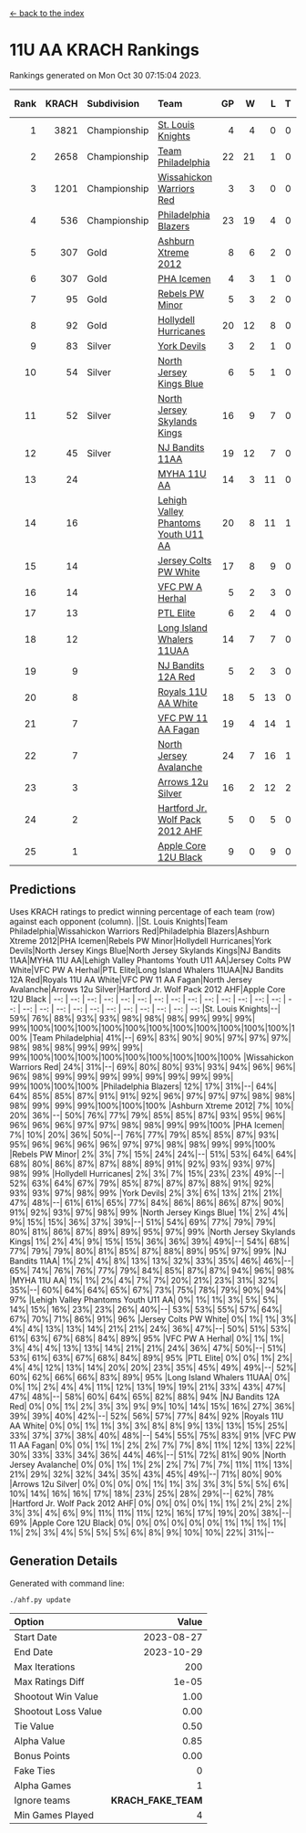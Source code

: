 [<- back to the index](readme.md)
# 11U AA KRACH Rankings
Rankings generated on Mon Oct 30 07:15:04 2023.

Rank|KRACH|Subdivision|Team|GP|W|L|T|OTW|OTL|SoS|Exp Wins|Win Diff
---:|---:|:---|:---|---:|---:|---:|---:|---:|---:|---:|---:|---:
1|3821|Championship|[St. Louis Knights](https://gamesheetstats.com/seasons/3659/teams/143319/schedule)|4|4|0|0|0|0|129|4.8|-0.0
2|2658|Championship|[Team Philadelphia](https://gamesheetstats.com/seasons/3659/teams/140788/schedule)|22|21|1|0|0|0|151|21.8|-0.0
3|1201|Championship|[Wissahickon Warriors Red](https://gamesheetstats.com/seasons/3659/teams/140468/schedule)|3|3|0|0|1|0|48|3.9|0.0
4|536|Championship|[Philadelphia Blazers](https://gamesheetstats.com/seasons/3659/teams/140785/schedule)|23|19|4|0|0|0|511|19.8|-0.0
5|307|Gold|[Ashburn Xtreme 2012](https://gamesheetstats.com/seasons/3659/teams/140775/schedule)|8|6|2|0|1|0|604|6.8|-0.0
6|307|Gold|[PHA Icemen](https://gamesheetstats.com/seasons/3659/teams/143313/schedule)|4|3|1|0|0|0|549|3.8|-0.0
7|95|Gold|[Rebels PW Minor](https://gamesheetstats.com/seasons/3659/teams/140786/schedule)|5|3|2|0|0|0|539|3.8|-0.0
8|92|Gold|[Hollydell Hurricanes](https://gamesheetstats.com/seasons/3659/teams/140777/schedule)|20|12|8|0|0|1|599|12.9|0.0
9|83|Silver|[York Devils](https://gamesheetstats.com/seasons/3659/teams/140469/schedule)|3|2|1|0|1|0|669|2.9|0.0
10|54|Silver|[North Jersey Kings Blue](https://gamesheetstats.com/seasons/3659/teams/140459/schedule)|6|5|1|0|0|0|13|5.9|0.0
11|52|Silver|[North Jersey Skylands Kings](https://gamesheetstats.com/seasons/3659/teams/140784/schedule)|16|9|7|0|1|1|394|9.9|0.0
12|45|Silver|[NJ Bandits 11AA](https://gamesheetstats.com/seasons/3659/teams/140782/schedule)|19|12|7|0|0|1|193|12.9|0.0
13|24||[MYHA 11U AA](https://gamesheetstats.com/seasons/3659/teams/140781/schedule)|14|3|11|0|0|0|684|3.9|0.0
14|16||[Lehigh Valley Phantoms Youth U11 AA](https://gamesheetstats.com/seasons/3659/teams/140779/schedule)|20|8|11|1|1|0|525|9.4|0.0
15|14||[Jersey Colts PW White](https://gamesheetstats.com/seasons/3659/teams/140778/schedule)|17|8|9|0|1|0|197|8.9|0.0
16|14||[VFC PW A Herhal](https://gamesheetstats.com/seasons/3659/teams/140467/schedule)|5|2|3|0|0|1|36|2.9|0.0
17|13||[PTL Elite](https://gamesheetstats.com/seasons/3659/teams/140462/schedule)|6|2|4|0|0|0|31|2.9|0.0
18|12||[Long Island Whalers 11UAA](https://gamesheetstats.com/seasons/3659/teams/140780/schedule)|14|7|7|0|0|1|53|7.9|0.0
19|9||[NJ Bandits 12A Red](https://gamesheetstats.com/seasons/3659/teams/140458/schedule)|5|2|3|0|0|0|16|2.9|0.0
20|8||[Royals 11U AA White](https://gamesheetstats.com/seasons/3659/teams/140787/schedule)|18|5|13|0|1|0|259|5.9|0.0
21|7||[VFC PW 11 AA Fagan](https://gamesheetstats.com/seasons/3659/teams/140789/schedule)|19|4|14|1|1|1|194|5.4|0.0
22|7||[North Jersey Avalanche](https://gamesheetstats.com/seasons/3659/teams/140783/schedule)|24|7|16|1|1|3|142|8.4|0.0
23|3||[Arrows 12u Silver](https://gamesheetstats.com/seasons/3659/teams/140774/schedule)|16|2|12|2|0|0|55|3.9|0.0
24|2||[Hartford Jr. Wolf Pack 2012 AHF](https://gamesheetstats.com/seasons/3659/teams/140776/schedule)|5|0|5|0|0|0|31|0.9|0.0
25|1||[Apple Core 12U Black](https://gamesheetstats.com/seasons/3659/teams/140773/schedule)|9|0|9|0|0|0|472|0.9|0.0

## Predictions
Uses KRACH ratings to predict winning percentage of each team (row) against each opponent (column).
||St. Louis Knights|Team Philadelphia|Wissahickon Warriors Red|Philadelphia Blazers|Ashburn Xtreme 2012|PHA Icemen|Rebels PW Minor|Hollydell Hurricanes|York Devils|North Jersey Kings Blue|North Jersey Skylands Kings|NJ Bandits 11AA|MYHA 11U AA|Lehigh Valley Phantoms Youth U11 AA|Jersey Colts PW White|VFC PW A Herhal|PTL Elite|Long Island Whalers 11UAA|NJ Bandits 12A Red|Royals 11U AA White|VFC PW 11 AA Fagan|North Jersey Avalanche|Arrows 12u Silver|Hartford Jr. Wolf Pack 2012 AHF|Apple Core 12U Black
| --: | --: | --: | --: | --: | --: | --: | --: | --: | --: | --: | --: | --: | --: | --: | --: | --: | --: | --: | --: | --: | --: | --: | --: | --: | --: 
|St. Louis Knights|--| 59%| 76%| 88%| 93%| 93%| 98%| 98%| 98%| 99%| 99%| 99%| 99%|100%|100%|100%|100%|100%|100%|100%|100%|100%|100%|100%|100%
|Team Philadelphia| 41%|--| 69%| 83%| 90%| 90%| 97%| 97%| 97%| 98%| 98%| 98%| 99%| 99%| 99%| 99%|100%|100%|100%|100%|100%|100%|100%|100%|100%
|Wissahickon Warriors Red| 24%| 31%|--| 69%| 80%| 80%| 93%| 93%| 94%| 96%| 96%| 96%| 98%| 99%| 99%| 99%| 99%| 99%| 99%| 99%| 99%| 99%|100%|100%|100%
|Philadelphia Blazers| 12%| 17%| 31%|--| 64%| 64%| 85%| 85%| 87%| 91%| 91%| 92%| 96%| 97%| 97%| 97%| 98%| 98%| 98%| 99%| 99%| 99%|100%|100%|100%
|Ashburn Xtreme 2012|  7%| 10%| 20%| 36%|--| 50%| 76%| 77%| 79%| 85%| 85%| 87%| 93%| 95%| 96%| 96%| 96%| 96%| 97%| 97%| 98%| 98%| 99%| 99%|100%
|PHA Icemen|  7%| 10%| 20%| 36%| 50%|--| 76%| 77%| 79%| 85%| 85%| 87%| 93%| 95%| 96%| 96%| 96%| 96%| 97%| 97%| 98%| 98%| 99%| 99%|100%
|Rebels PW Minor|  2%|  3%|  7%| 15%| 24%| 24%|--| 51%| 53%| 64%| 64%| 68%| 80%| 86%| 87%| 87%| 88%| 89%| 91%| 92%| 93%| 93%| 97%| 98%| 99%
|Hollydell Hurricanes|  2%|  3%|  7%| 15%| 23%| 23%| 49%|--| 52%| 63%| 64%| 67%| 79%| 85%| 87%| 87%| 87%| 88%| 91%| 92%| 93%| 93%| 97%| 98%| 99%
|York Devils|  2%|  3%|  6%| 13%| 21%| 21%| 47%| 48%|--| 61%| 61%| 65%| 77%| 84%| 86%| 86%| 86%| 87%| 90%| 91%| 92%| 93%| 97%| 98%| 99%
|North Jersey Kings Blue|  1%|  2%|  4%|  9%| 15%| 15%| 36%| 37%| 39%|--| 51%| 54%| 69%| 77%| 79%| 79%| 80%| 81%| 86%| 87%| 89%| 89%| 95%| 97%| 99%
|North Jersey Skylands Kings|  1%|  2%|  4%|  9%| 15%| 15%| 36%| 36%| 39%| 49%|--| 54%| 68%| 77%| 79%| 79%| 80%| 81%| 85%| 87%| 88%| 89%| 95%| 97%| 99%
|NJ Bandits 11AA|  1%|  2%|  4%|  8%| 13%| 13%| 32%| 33%| 35%| 46%| 46%|--| 65%| 74%| 76%| 76%| 77%| 79%| 84%| 85%| 87%| 87%| 94%| 96%| 98%
|MYHA 11U AA|  1%|  1%|  2%|  4%|  7%|  7%| 20%| 21%| 23%| 31%| 32%| 35%|--| 60%| 64%| 64%| 65%| 67%| 73%| 75%| 78%| 79%| 90%| 94%| 97%
|Lehigh Valley Phantoms Youth U11 AA|  0%|  1%|  1%|  3%|  5%|  5%| 14%| 15%| 16%| 23%| 23%| 26%| 40%|--| 53%| 53%| 55%| 57%| 64%| 67%| 70%| 71%| 86%| 91%| 96%
|Jersey Colts PW White|  0%|  1%|  1%|  3%|  4%|  4%| 13%| 13%| 14%| 21%| 21%| 24%| 36%| 47%|--| 50%| 51%| 53%| 61%| 63%| 67%| 68%| 84%| 89%| 95%
|VFC PW A Herhal|  0%|  1%|  1%|  3%|  4%|  4%| 13%| 13%| 14%| 21%| 21%| 24%| 36%| 47%| 50%|--| 51%| 53%| 61%| 63%| 67%| 68%| 84%| 89%| 95%
|PTL Elite|  0%|  0%|  1%|  2%|  4%|  4%| 12%| 13%| 14%| 20%| 20%| 23%| 35%| 45%| 49%| 49%|--| 52%| 60%| 62%| 66%| 66%| 83%| 89%| 95%
|Long Island Whalers 11UAA|  0%|  0%|  1%|  2%|  4%|  4%| 11%| 12%| 13%| 19%| 19%| 21%| 33%| 43%| 47%| 47%| 48%|--| 58%| 60%| 64%| 65%| 82%| 88%| 94%
|NJ Bandits 12A Red|  0%|  0%|  1%|  2%|  3%|  3%|  9%|  9%| 10%| 14%| 15%| 16%| 27%| 36%| 39%| 39%| 40%| 42%|--| 52%| 56%| 57%| 77%| 84%| 92%
|Royals 11U AA White|  0%|  0%|  1%|  1%|  3%|  3%|  8%|  8%|  9%| 13%| 13%| 15%| 25%| 33%| 37%| 37%| 38%| 40%| 48%|--| 54%| 55%| 75%| 83%| 91%
|VFC PW 11 AA Fagan|  0%|  0%|  1%|  1%|  2%|  2%|  7%|  7%|  8%| 11%| 12%| 13%| 22%| 30%| 33%| 33%| 34%| 36%| 44%| 46%|--| 51%| 72%| 81%| 90%
|North Jersey Avalanche|  0%|  0%|  1%|  1%|  2%|  2%|  7%|  7%|  7%| 11%| 11%| 13%| 21%| 29%| 32%| 32%| 34%| 35%| 43%| 45%| 49%|--| 71%| 80%| 90%
|Arrows 12u Silver|  0%|  0%|  0%|  0%|  1%|  1%|  3%|  3%|  3%|  5%|  5%|  6%| 10%| 14%| 16%| 16%| 17%| 18%| 23%| 25%| 28%| 29%|--| 62%| 78%
|Hartford Jr. Wolf Pack 2012 AHF|  0%|  0%|  0%|  0%|  1%|  1%|  2%|  2%|  2%|  3%|  3%|  4%|  6%|  9%| 11%| 11%| 11%| 12%| 16%| 17%| 19%| 20%| 38%|--| 69%
|Apple Core 12U Black|  0%|  0%|  0%|  0%|  0%|  0%|  1%|  1%|  1%|  1%|  1%|  2%|  3%|  4%|  5%|  5%|  5%|  6%|  8%|  9%| 10%| 10%| 22%| 31%|--

## Generation Details

Generated with command line:
```
./ahf.py update
```

| Option | Value |
| :----- | ----: |
| Start Date | 2023-08-27 |
| End Date | 2023-10-29 |
| Max Iterations | 200 |
| Max Ratings Diff | 1e-05 |
| Shootout Win Value | 1.00 |
| Shootout Loss Value | 0.00 |
| Tie Value | 0.50 |
| Alpha Value | 0.85 |
| Bonus Points | 0.00 |
| Fake Ties | 0 |
| Alpha Games | 1 |
| Ignore teams | __KRACH_FAKE_TEAM__ |
| Min Games Played | 4 |

